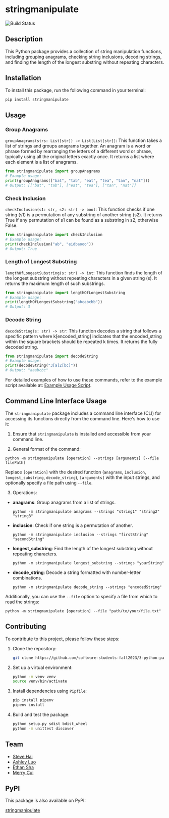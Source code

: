 # stringmanipulate

![Build 
Status](https://github.com/software-students-fall2023/3-python-package-exercise-team-dominators-1/actions/workflows/main.yml/badge.svg)

## Description

This Python package provides a collection of string manipulation functions, including grouping anagrams, 
checking string inclusions, decoding strings, and finding the length of the longest substring without repeating 
characters.

## Installation

To install this package, run the following command in your terminal:

```bash
pip install stringmanipulate
```
## Usage

### Group Anagrams
`groupAnagrams(strs: List[str]) -> List[List[str]]`: This function takes a list of strings and groups anagrams 
together. An anagram is a word or phrase formed by rearranging the letters of a different word or phrase, 
typically using all the original letters exactly once. It returns a list where each element is a list of 
anagrams.

```python
from stringmanipulate import groupAnagrams
# Example usage:
print(groupAnagrams(["bat", "tab", "eat", "tea", "tan", "nat"]))  
# Output: [["bat", "tab"], ["eat", "tea"], ["tan", "nat"]]
```
### Check Inclusion
`checkInclusion(s1: str, s2: str) -> bool`: This function checks if one string (s1) is a permutation of any 
substring of another string (s2). It returns True if any permutation of s1 can be found as a substring in s2, 
otherwise False.

```python
from stringmanipulate import checkInclusion
# Example usage:
print(checkInclusion("ab", "eidbaooo"))  
# Output: True
```
### Length of Longest Substring
`lengthOfLongestSubstring(s: str) -> int`: This function finds the length of the longest substring without 
repeating characters in a given string (s). It returns the maximum length of such substrings.

```python
from stringmanipulate import lengthOfLongestSubstring
# Example usage:
print(lengthOfLongestSubstring("abcabcbb"))  
# Output: 3
```
### Decode String
`decodeString(s: str) -> str`: This function decodes a string that follows a specific pattern where 
k[encoded_string] indicates that the encoded_string within the square brackets should be repeated k times. It 
returns the fully decoded string.

```python
from stringmanipulate import decodeString
# Example usage:
print(decodeString("3[a]2[bc]"))  
# Output: "aaabcbc"
```

For detailed examples of how to use these commands, refer to the example script available at: [Example Usage 
Script](https://github.com/software-students-fall2023/3-python-package-exercise-team-dominators-1/blob/main/example.py).

## Command Line Interface Usage

The `stringmanipulate` package includes a command line interface (CLI) for accessing its functions directly 
from the command line. Here's how to use it:

1. Ensure that `stringmanipulate` is installed and accessible from your command line.

2. General format of the command:
```shell
python -m stringmanipulate [operation] --strings [arguments] [--file filePath]
```
Replace `[operation]` with the desired function (`anagrams`, `inclusion`, `longest_substring`, 
`decode_string`), `[arguments]` with the input strings, and optionally specify a file path using `--file`.

3. Operations:
- **anagrams**: Group anagrams from a list of strings.
  ```
  python -m stringmanipulate anagrams --strings "string1" "string2" "string3"
  ```
- **inclusion**: Check if one string is a permutation of another.
  ```
  python -m stringmanipulate inclusion --strings "firstString" "secondString"
  ```
- **longest_substring**: Find the length of the longest substring without repeating characters.
  ```
  python -m stringmanipulate longest_substring --strings "yourString"
  ```
- **decode_string**: Decode a string formatted with number-letter combinations.
  ```
  python -m stringmanipulate decode_string --strings "encodedString"
  ```

Additionally, you can use the `--file` option to specify a file from which to read the strings:


```shell
python -m stringmanipulate [operation] --file "path/to/your/file.txt"
```

## Contributing

To contribute to this project, please follow these steps:

1. Clone the repository:
   ```bash
   git clone https://github.com/software-students-fall2023/3-python-package-exercise-team-dominators-1.git
   ```
2. Set up a virtual environment:
   ```bash
   python -m venv venv
   source venv/bin/activate  
   ```
3. Install dependencies using `Pipfile`:
   ```bash
   pip install pipenv
   pipenv install
   ```
4. Build and test the package:
   ```bash
   python setup.py sdist bdist_wheel
   python -m unittest discover
   ```

## Team

- [Steve Hai](https://github.com/Hyteve)
- [Ashley Luo](https://github.com/luoashley)
- [Ethan Sha](https://github.com/EthanSha111)
- [Merry Cui](https://github.com/merrylearninggithub)

## PyPI

This package is also available on PyPI:

[stringmanipulate](https://pypi.org/project/stringmanipulate/0.0.2/)
